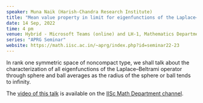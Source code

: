 ```yaml
---
speaker: Muna Naik (Harish-Chandra Research Institute)
title: "Mean value property in limit for eigenfunctions of the Laplace–Beltrami operator on symmetric spaces"
date: 14 Sep, 2022
time: 4 pm
venue: Hybrid - Microsoft Teams (online) and LH-1, Mathematics Department
series: "APRG Seminar"
website: https://math.iisc.ac.in/~aprg/index.php?id=seminar22-23
---
```


In rank one symmetric space of noncompact type, we shall talk about the characterization of all eigenfunctions
of the Laplace–Beltrami operator through sphere and ball averages as the radius of the sphere or ball tends to
infinity.

The [video of this talk](https://www.youtube.com/watch?v=lbbezmlpK3w&list=PLQXtaLhI1-1qxOEykh-1WOFkYuIzEE-ev) is available
on the [IISc Math Department channel](https://www.youtube.com/channel/UCR5Igvq9HScQKlPr-0coSIg/playlists).
